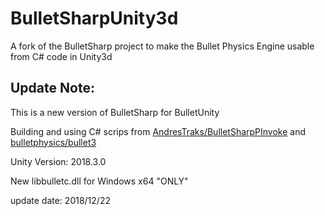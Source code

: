 # BulletSharpUnity3d
A fork of the BulletSharp project to make the Bullet Physics Engine usable from C# code in Unity3d


## Update Note:

This is a new version of BulletSharp for BulletUnity

Building and using C# scrips from [AndresTraks/BulletSharpPInvoke](https://github.com/AndresTraks/BulletSharpPInvoke) and [bulletphysics/bullet3](https://github.com/bulletphysics/bullet3)

Unity Version: 2018.3.0

New libbulletc.dll for Windows x64 "ONLY"

update date: 2018/12/22


